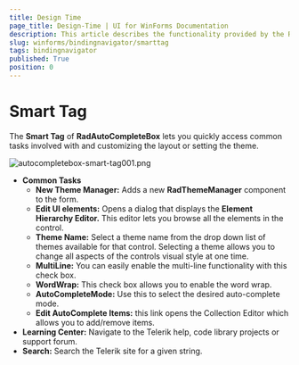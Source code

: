 ```yaml
---
title: Design Time
page_title: Design-Time | UI for WinForms Documentation
description: This article describes the functionality provided by the RadAutoCompleteBox smart tag.
slug: winforms/bindingnavigator/smarttag
tags: bindingnavigator
published: True
position: 0
---
```


# Smart Tag

The __Smart Tag__ of __RadAutoCompleteBox__ lets you quickly access common tasks involved with and customizing the layout or setting the theme.

![autocompletebox-smart-tag001.png](images/bindingnavigator-smart-tag001.png) 

* __Common Tasks__
    - __New Theme Manager:__ Adds a new __RadThemeManager__ component to the form.
    - __Edit UI elements:__ Opens a dialog that displays the __Element Hierarchy Editor.__ This editor lets you browse all the elements in the control.
    - __Theme Name:__ Select a theme name from the drop down list of themes available for that control. Selecting a theme allows you to change all aspects of the controls visual style at one time.
    - __MultiLine:__ You can easily enable the multi-line functionality with this check box.
    - __WordWrap:__ This check box allows you to enable the word wrap.
    - __AutoCompleteMode:__ Use this to select the desired auto-complete mode.
    - __Edit AutoComplete Items:__ this link opens the Collection Editor which allows you to add/remove items. 
* __Learning Center:__ Navigate to the Telerik help, code library projects or support forum.
* __Search:__ Search the Telerik site for a given string.
 

